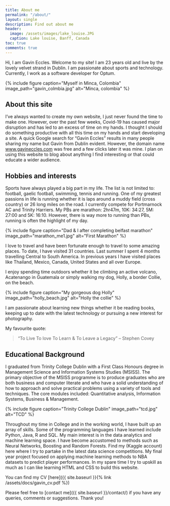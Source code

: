 ```yaml
---
title: About me 
permalink: "/about/"
layout: single
description: Find out about me
header:
  image: /assets/images/lake_louise.JPG
  caption: Lake louise, Banff, Canada
toc: true
comments: true
---
```


Hi, I am Gavin Eccles. Welcome to my site! I am 23 years old and live by the lovely velvet strand in Dublin. I am passionate about sports and technology. Currently, I work as a software developer for Optum. 

{% include figure caption="Myself in Minca, Colombia" image_path="gavin_colmbia.jpg" alt="Minca, colombia" %}

## About this site
I’ve always wanted to create my own website, I just never found the time to make one. However, over the past few weeks, Covid-19 has caused major disruption and has led to an excess of time on my hands. I thought I should do something productive with all this time on my hands and start developing a site. A quick Google search for “Gavin Eccles” results in many people sharing my name but Gavin from Dublin evident. However, the domain name www.gavineccles.com was free and a few clicks later it was mine. I plan on using this website to blog about anything I find interesting or that could educate a wider audience. 

## Hobbies and interests
Sports have always played a big part in my life. The list is not limited to: football, gaelic football, swimming, tennis and running. One of my greatest passions in life is running whether it is laps around a muddy field (cross country) or 26 long miles on the road. I currently compete for Portmarnock AC and Trinity Harriers. My PBs are marathon: 2hr47m, 10K: 34:27, 5M: 27:00 and 5K: 16:10. However, there is way more to running than PBs, running is often the highlight of my day. 

{% include figure caption="Dad & I after completing belfast marathon" image_path="marathon_me1.jpg" alt="First Marathon" %}

I love to travel and have been fortunate enough to travel to some amazing places. To date, I have visited 31 countries. Last summer I spent 4 months travelling Central to South America. In previous years I have visited places like Thailand, Mexico, Canada, United States and all over Europe. 

I enjoy spending time outdoors whether it be climbing an active volcano, Acatenango in Guatemala or simply walking my dog, Holly, a border Collie, on the beach. 

{% include figure caption="My gorgeous dog Holly" image_path="holly_beach.jpg" alt="Holly the collie" %}

I am passionate about learning new things whether it be reading books, keeping up to date with the latest technology or pursuing a new interest for photography. 

My favourite quote: 
> “To Live To love To Learn & To Leave a Legacy” – Stephen Covey


## Educational Background
I graduated from Trinity College Dublin with a First Class Honours degree in Management Science and Information Systems Studies (MSISS).
The primary objective of the MSISS programme is to produce graduates who are both business and computer literate and who have a solid understanding of how to approach and solve practical problems using a variety of tools and techniques. The core modules included: Quantitative analysis, Information Systems, Business & Management. 

{% include figure caption="Trinity College Dublin" image_path="tcd.jpg" alt="TCD" %}

Throughout my time in College and in the working world, I have built up an array of skills. Some of the programming languages I have learned include Python, Java, R and SQL. My main interest is in the data analytics and machine learning space. I have become accustomed to methods such as Neural Networks, Boosting and Random Forests. Find my (Kaggle account) here where I try to partake in the latest data science competitions. My final year project focused on applying machine learning methods to NBA datasets to predict player performances. In my spare time I try to upskill as much as I can like learning HTML and CSS to build this website. 

You can find my CV [here]({{ site.baseurl }}{% link /assets/docs/gavin_cv.pdf %})

Please feel free to [contact me]({{ site.baseurl }}/contact/) if you have any queries, comments or suggestions. Thank you!


